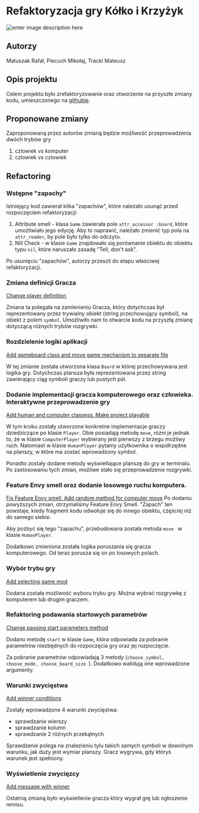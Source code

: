 # Refaktoryzacja gry Kółko i Krzyżyk
![enter image description here](https://zapodaj.net/images/96360ce0d21e7.png)
## Autorzy

 Matuszak Rafał, 
 Piecuch Mikołaj, 
 Tracki Mateusz
## Opis projektu
 Celem projektu było zrefaktoryzowanie oraz otworzenie na przyszłe zmiany kodu, umieszczonego na [githubie](https://l.facebook.com/l.php?u=https://github.com/kevinrutherford/rrwb-code/tree/master/tic_tac_toe&h=ATNJ-oGKdyVbs6xuY9iIpiGREpRUfqjiAvHlxe5O-Nzb6XhcLiV1VtXiBapAl49-ucpAbi6EnMZn5KpesLWsCjMDhnNFqJ_Ua10qEKEH-Ka9Pdt8tWBxk_HG8Om169s_b7w4Evt8bjxRy3CxNJuAAjae6J2Mag). 
## Proponowane zmiany
 Zaproponowaną przez autorów zmianą będzie możliwość przeprowadzenia dwóch trybów gry 
 1. czlowiek vs komputer
 2. czlowiek vs czlowiek


## Refactoring
### Wstępne "zapachy"

 Istniejący kod zawierał kilka "zapachów", które należało usunąć przed rozpoczęciem refaktoryzacji:
 
 1. Attribute smell - klasa `Game` zawierała pole `attr_accessor :board`, które umożliwiało jego edycję. Aby to naprawić, należało zmienić typ pola na `attr_reader`, by pole było tylko do odczytu.  
 2. Nill Check - w klasie `Game` znajdowało się porównanie obiektu do obiektu typu `nil`, które naruszało zasadę "Tell, don't ask".  

Po usunięciu "zapachów", autorzy przeszli do etapu właściwej refaktoryzacji. 
### Zmiana definicji Gracza
[Change player definition](https://github.com/OpenClosed/solid-sokownicy/commit/e18753a9b72029ba1f243e4289c91e4785be7875)

Zmiana ta polegała na zamienieniu Gracza, który dotychczas był reprezentowany przez trywialny obiekt (string przechowujący symbol), na obiekt z polem `symbol`. Umożliwiło nam to otwarcie kodu na przyszłą zmianę dotyczącą różnych trybów rozgrywki. 
### Rozdzielenie logiki  aplikacji 
[Add gameboard class and move game mechanism to separate file](https://github.com/OpenClosed/solid-sokownicy/commit/93d3e9e99a5d8d61fc8772c8930083a0bfff90e1)

W tej zmianie została utworzona klasa `Board` w której przechowywana jest logika gry. Dotychczas plansza była reprezentowana przez string zawierający ciąg symboli graczy lub pustych pól. 

### Dodanie implementacji gracza komputerowego oraz człowieka. Interaktywne przeprowadzenie gry
[Add human and computer classess. Make project playable](https://github.com/OpenClosed/solid-sokownicy/commit/e58d7e387b84c150852adf82f9641892a2a108cd)

W tym kroku zostały utworzone konkretne implementacje graczy dziedziczące po klasie `Player`. Obie posiadają metodę `move`, różni je jednak to, że w klasie `ComputerPlayer` wybierany jest pierwszy z brzegu możliwy ruch. Natomiast w klasie `HumanPlayer` pytamy użytkownika o współrzędne na planszy, w które ma zostać wprowadzony symbol. 

Ponadto zostały dodane metody wyświetlające planszę do gry w terminalu. Po zastosowaniu tych zmian, możliwe stało się przeprowadzenie rozgrywki.

### Feature Envy smell oraz dodanie losowego ruchu komputera. 
[Fix Feature Envy smell. Add random method for computer move](https://github.com/OpenClosed/solid-sokownicy/commit/28a25e4e862c9bcc96cb39727248a29cb15a6a58)
Po dodaniu powyższych zmian, otrzymaliśmy Feature Envy Smell. "Zapach" ten powstaje, kiedy fragment kodu odwołuje się do innego obiektu, częściej niż do samego siebie. 

Aby pozbyć się tego "zapachu", przebudowana została metoda `move ` w klasie `HumanPlayer`. 

Dodatkowo zmieniona została logika poruszania się gracza komputerowego. Od teraz porusza się on po losowych polach. 

### Wybór trybu gry
[Add selecting game mod](https://l.facebook.com/l.php?u=https://github.com/OpenClosed/solid-sokownicy/commit/e5b76e90eb81a6d4242732d576757a80b25e1277&h=ATNJ-oGKdyVbs6xuY9iIpiGREpRUfqjiAvHlxe5O-Nzb6XhcLiV1VtXiBapAl49-ucpAbi6EnMZn5KpesLWsCjMDhnNFqJ_Ua10qEKEH-Ka9Pdt8tWBxk_HG8Om169s_b7w4Evt8bjxRy3CxNJuAAjae6J2Mag)

Dodana została możliwość wyboru trybu gry. Można wybrać rozgrywkę z komputerem lub drugim graczem.

### Refaktoring podawania startowych parametrów
[Change passing start parameters method](https://github.com/OpenClosed/solid-sokownicy/commit/112ba129728676d6e14e545a589adf09ec929ec4)

Dodano metodę `start` w klasie `Game`, która odpowiada za pobranie parametrów niezbędnych do rozpoczęcia gry oraz jej rozpoczęcie. 

Za pobranie parametrów odpowiadają 3 metody (`choose_symbol, choose_mode, choose_board_size `). Dodatkowo walidują one wprowadzone argumenty.

### Warunki zwycięstwa
  [Add winner conditions](https://github.com/OpenClosed/solid-sokownicy/commit/6e0619a20aba6b6af56abd20e8c19033641bd7a1)

Zostały wprowadzone 4 warunki zwycięstwa:

 - sprawdzanie wierszy
 - sprawdzanie kolumn
 - sprawdzanie 2 różnych przekątnych
 
 Sprawdzenie polega na znalezieniu tylu takich samych symboli w dowolnym warunku, jak duży jest wymiar planszy. Gracz wygrywa, gdy któryś warunek jest spełniony.

### Wyświetlenie zwycięzcy 
[Add message with winner](https://github.com/OpenClosed/solid-sokownicy/commit/72d9958bf32a96ed651a863aba52b07e117d312d)

Ostatnią zmianą było wyświetlenie gracza który wygrał grę lub ogłoszenie remisu.
 